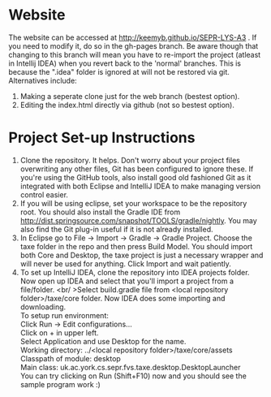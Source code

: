 Website
===========================
The website can be accessed at http://keemyb.github.io/SEPR-LYS-A3 .
If you need to modify it, do so in the gh-pages branch.
Be aware though that changing to this branch will mean you have to re-import the project (atleast in Intellij IDEA) when you revert back to the 'normal' branches. This is because the ".idea" folder is ignored at will not be restored via git.
Alternatives include:

1. Making a seperate clone just for the web branch (bestest option).
2. Editing the index.html directly via github (not so bestest option).

Project Set-up Instructions
===========================

1. Clone the repository.  It helps.  Don't worry about your project files overwriting any other files, Git has been configured to ignore these.  If you're using the GitHub tools, also install good old fashioned Git as it integrated with both Eclipse and IntelliJ IDEA to make managing version control easier.
2. If you will be using eclipse, set your workspace to be the repository root.  You should also install the Gradle IDE from http://dist.springsource.com/snapshot/TOOLS/gradle/nightly.  You may also find the Git plug-in useful if it is not already installed.
3. In Eclipse go to File -> Import -> Gradle -> Gradle Project.  Choose the taxe folder in the repo and then press Build Model.  You should import both Core and Desktop, the taxe project is just a necessary wrapper and will never be used for anything.  Click Import and wait patiently.
4. To set up IntelliJ IDEA, clone the repository into IDEA projects folder. Now open up IDEA and select that you'll import a project from a file/folder.
<br/ >Select build.gradle file from &lt;local repository folder&gt;/taxe/core folder. Now IDEA does some importing and downloading.
<br />To setup run environment:
<br />Click Run -> Edit configurations...
<br />Click on + in upper left.
<br />Select Application and use Desktop for the name.
<br />Working directory: ../&lt;local repository folder&gt;/taxe/core/assets
<br />Classpath of module: desktop
<br />Main class: uk.ac.york.cs.sepr.fvs.taxe.desktop.DesktopLauncher
<br />You can try clicking on Run (Shift+F10) now and you should see the sample program work :)
